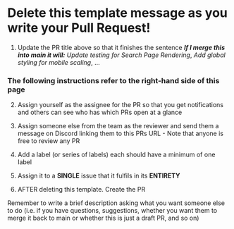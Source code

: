 # Delete this template message as you write your Pull Request!

1. Update the PR title above so that it finishes the sentence
   **_If I merge this into main it will:_** _Update testing for Search Page Rendering_, _Add global styling for mobile scaling_, ...

### The following instructions refer to the right-hand side of this page

2. Assign yourself as the assignee for the PR so that you get notifications and others can see who has which PRs open at a glance

3. Assign someone else from the team as the reviewer and send them a message on Discord linking them to this PRs URL - Note that anyone is free to review any PR

4. Add a label (or series of labels) each should have a minimum of one label

5. Assign it to a **SINGLE** issue that it fulfils in its **ENTIRETY**

6. AFTER deleting this template. Create the PR

Remember to write a brief description asking what you want someone else to do (i.e. if you have questions, suggestions, whether you want them to merge it back to main or whether this is just a draft PR, and so on)
